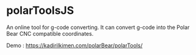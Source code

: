 # polarToolsJS
An online tool for g-code converting. It can convert g-code into the Polar Bear CNC compatible  coordinates.

Demo : https://kadirilkimen.com/polarBear/polarTools/
